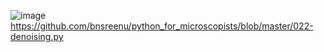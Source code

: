 ![image](https://github.com/KeerthanaG23/Image-And-Video-Processing-Ref/assets/116378322/82e7ae3c-747a-4789-88dd-c1d75c4db5c1)
https://github.com/bnsreenu/python_for_microscopists/blob/master/022-denoising.py
